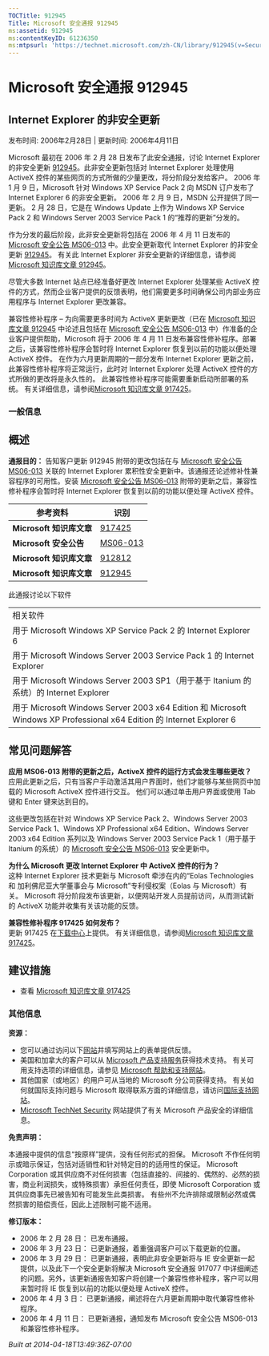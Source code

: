 ```yaml
---
TOCTitle: 912945
Title: Microsoft 安全通报 912945
ms:assetid: 912945
ms:contentKeyID: 61236350
ms:mtpsurl: 'https://technet.microsoft.com/zh-CN/library/912945(v=Security.10)'
---
```


Microsoft 安全通报 912945
=========================

Internet Explorer 的非安全更新
------------------------------

发布时间: 2006年2月28日 | 更新时间: 2006年4月11日

Microsoft 最初在 2006 年 2 月 28 日发布了此安全通报，讨论 Internet Explorer 的非安全更新 [912945](https://support.microsoft.com/kb/912945)。此非安全更新包括对 Internet Explorer 处理使用 ActiveX 控件的某些网页的方式所做的少量更改，将分阶段分发给客户。 2006 年 1 月 9 日，Microsoft 针对 Windows XP Service Pack 2 向 MSDN 订户发布了 Internet Explorer 6 的非安全更新。 2006 年 2 月 9 日，MSDN 公开提供了同一更新。 2 月 28 日，它是在 Windows Update 上作为 Windows XP Service Pack 2 和 Windows Server 2003 Service Pack 1 的“推荐的更新”分发的。

作为分发的最后阶段，此非安全更新将包括在 2006 年 4 月 11 日发布的 [Microsoft 安全公告 MS06-013](https://go.microsoft.com/fwlink/?linkid=62568) 中。此安全更新取代 Internet Explorer 的非安全更新 [912945](https://support.microsoft.com/kb/912945)。 有关此 Internet Explorer 非安全更新的详细信息，请参阅 [Microsoft 知识库文章 912945](https://support.microsoft.com/kb/912945)。

尽管大多数 Internet 站点已经准备好更改 Internet Explorer 处理某些 ActiveX 控件的方式，然而企业客户提供的反馈表明，他们需要更多时间确保公司内部业务应用程序与 Internet Explorer 更改兼容。

兼容性修补程序 – 为向需要更多时间为 ActiveX 更新更改（已在 [Microsoft 知识库文章 912945](https://support.microsoft.com/kb/912945) 中论述且包括在 [Microsoft 安全公告 MS06-013](https://go.microsoft.com/fwlink/?linkid=62568) 中）作准备的企业客户提供帮助，Microsoft 将于 2006 年 4 月 11 日发布兼容性修补程序。部署之后，该兼容性修补程序会暂时将 Internet Explorer 恢复到以前的功能以便处理 ActiveX 控件。 在作为六月更新周期的一部分发布 Internet Explorer 更新之前，此兼容性修补程序将正常运行，此时对 Internet Explorer 处理 ActiveX 控件的方式所做的更改将是永久性的。 此兼容性修补程序可能需要重新启动所部署的系统。 有关详细信息，请参阅[Microsoft 知识库文章 917425](https://support.microsoft.com/kb/917425)。

### 一般信息

概述
----

**通报目的：** 告知客户更新 912945 附带的更改包括在与 [Microsoft 安全公告 MS06-013](https://go.microsoft.com/fwlink/?linkid=62568) 关联的 Internet Explorer 累积性安全更新中。该通报还论述修补性兼容程序的可用性。安装 [Microsoft 安全公告 MS06-013](https://go.microsoft.com/fwlink/?linkid=62568) 附带的更新之后，兼容性修补程序会暂时将 Internet Explorer 恢复到以前的功能以便处理 ActiveX 控件。

| 参考资料                 | 识别                                                     |
|--------------------------|----------------------------------------------------------|
| **Microsoft 知识库文章** | [917425](https://support.microsoft.com/kb/917425)         |
| **Microsoft 安全公告**   | [MS06-013](https://go.microsoft.com/fwlink/?linkid=62568) |
| **Microsoft 知识库文章** | [912812](https://support.microsoft.com/kb/912812)         |
| **Microsoft 知识库文章** | [912945](https://support.microsoft.com/kb/912945)         |

此通报讨论以下软件

|                                                                                                                        |
|------------------------------------------------------------------------------------------------------------------------|
| 相关软件                                                                                                               |
| 用于 Microsoft Windows XP Service Pack 2 的 Internet Explorer 6                                                        |
| 用于 Microsoft Windows Server 2003 Service Pack 1 的 Internet Explorer                                                 |
| 用于 Microsoft Windows Server 2003 SP1（用于基于 Itanium 的系统）的 Internet Explorer                                  |
| 用于 Microsoft Windows Server 2003 x64 Edition 和 Microsoft Windows XP Professional x64 Edition 的 Internet Explorer 6 |

常见问题解答
------------


**应用 MS06-013 附带的更新之后，ActiveX 控件的运行方式会发生哪些更改？**  
应用此更新之后，只有当客户手动激活其用户界面时，他们才能够与某些网页中加载的 Microsoft ActiveX 控件进行交互。 他们可以通过单击用户界面或使用 Tab 键和 Enter 键来达到目的。

这些更改包括在针对 Windows XP Service Pack 2、Windows Server 2003 Service Pack 1、Windows XP Professional x64 Edition、Windows Server 2003 x64 Edition 系列以及 Windows Server 2003 Service Pack 1（用于基于 Itanium 的系统）的 [Microsoft 安全公告 MS06-013](https://go.microsoft.com/fwlink/?linkid=62568) 安全更新中。

**为什么 Microsoft 更改 Internet Explorer 中 ActiveX 控件的行为？**  
这种 Internet Explorer 技术更新与 Microsoft 牵涉在内的“Eolas Technologies 和 加利佛尼亚大学董事会与 Microsoft”专利侵权案（Eolas 与 Microsoft）有关。 Microsoft 将分阶段发布该更新，以便网站开发人员提前访问，从而测试新的 ActiveX 功能并收集有关该功能的反馈。

**兼容性修补程序 917425 如何发布？**  
更新 917425 在[下载中心](https://www.microsoft.com/downloads/)上提供。 有关详细信息，请参阅[Microsoft 知识库文章 917425](https://support.microsoft.com/kb/917425)。

建议措施
--------


-   查看 [Microsoft 知识库文章 917425](https://support.microsoft.com/kb/917425)

### 其他信息

**资源：**

-   您可以通过访问以下[网站](https://support.microsoft.com/common/survey.aspx?scid=sw;en;1257&amp;showpage=1&amp;ws=technet&amp;sd=tech)并填写网站上的表单提供反馈。
-   美国和加拿大的客户可以从 [Microsoft 产品支持服务](https://go.microsoft.com/fwlink/?linkid=21131)获得技术支持。 有关可用支持选项的详细信息，请参见 [Microsoft 帮助和支持网站](https://support.microsoft.com/default.aspx?ln=zh-cn)。
-   其他国家（或地区）的用户可从当地的 Microsoft 分公司获得支持。 有关如何就国际支持问题与 Microsoft 取得联系方面的详细信息，请访问[国际支持网站](https://go.microsoft.com/fwlink/?linkid=21155)。
-   [Microsoft TechNet Security](https://go.microsoft.com/fwlink/?linkid=21132) 网站提供了有关 Microsoft 产品安全的详细信息。

**免责声明：**

本通报中提供的信息“按原样”提供，没有任何形式的担保。 Microsoft 不作任何明示或暗示保证，包括对适销性和针对特定目的的适用性的保证。 Microsoft Corporation 或其供应商不对任何损害（包括直接的、间接的、偶然的、必然的损害，商业利润损失，或特殊损害）承担任何责任，即使 Microsoft Corporation 或其供应商事先已被告知有可能发生此类损害。 有些州不允许排除或限制必然或偶然损害的赔偿责任，因此上述限制可能不适用。

**修订版本：**

-   2006 年 2 月 28 日： 已发布通报。
-   2006 年 3 月 23 日： 已更新通报，着重强调客户可以下载更新的位置。
-   2006 年 3 月 29 日： 已更新通报，表明此非安全更新将与 IE 安全更新一起提供，以及此下一个安全更新将解决 Microsoft 安全通报 917077 中详细阐述的问题。另外，该更新通报告知客户将创建一个兼容性修补程序，客户可以用来暂时将 IE 恢复到以前的功能以便处理 ActiveX 控件。
-   2006 年 4 月 3 日： 已更新通报，阐述将在六月更新周期中取代兼容性修补程序。
-   2006 年 4 月 11 日： 已更新通报，通知发布 Microsoft 安全公告 MS06-013 和兼容性修补程序。

*Built at 2014-04-18T13:49:36Z-07:00*
